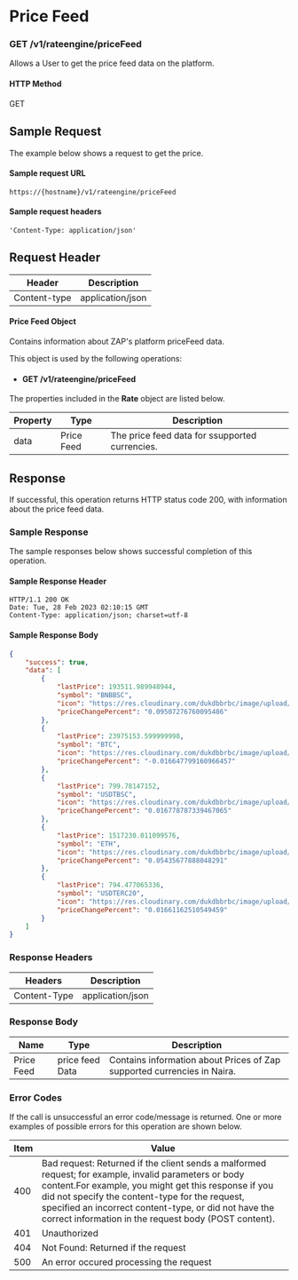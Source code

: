 # Price Feed

### GET /v1/rateengine/priceFeed <a href="#top" id="top"></a>

Allows a User to get the price feed data on the platform.

#### HTTP Method <a href="#top" id="top"></a>

GET

## Sample Request <a href="#samplerequest" id="samplerequest"></a>

The example below shows a request to get the price.

#### **Sample request** URL <a href="#top" id="top"></a>

```
https://{hostname}/v1/rateengine/priceFeed
```

#### &#x20;**Sample request headers** <a href="#top" id="top"></a>

```
'Content-Type: application/json'
```





## Request Header <a href="#samplerequest" id="samplerequest"></a>

| Header       | Description      |
| ------------ | ---------------- |
| Content-type | application/json |

#### Price Feed Object

Contains information about ZAP's platform priceFeed data.

This object is used by the following operations:

* #### GET /v1/rateengine/priceFeed



The properties included in the **Rate** object are listed below.

| Property | Type       | Description                                    |
| -------- | ---------- | ---------------------------------------------- |
| data     | Price Feed | The price feed data for ssupported currencies. |

## Response <a href="#samplerequest" id="samplerequest"></a>

If successful, this operation returns HTTP status code 200, with information about the price feed data.

### Sample Response <a href="#samplerequest" id="samplerequest"></a>

The sample responses below shows successful completion of this operation.

#### **Sample** Response Header <a href="#top" id="top"></a>

```
HTTP/1.1 200 OK
Date: Tue, 28 Feb 2023 02:10:15 GMT
Content-Type: application/json; charset=utf-8
```

#### **Sample** Response Body <a href="#top" id="top"></a>

```json
{
    "success": true,
    "data": [
        {
            "lastPrice": 193511.989948944,
            "symbol": "BNBBSC",
            "icon": "https://res.cloudinary.com/dukdbbrbc/image/upload/v1684235730/image/bnb.svg",
            "priceChangePercent": "0.09507276760095486"
        },
        {
            "lastPrice": 23975153.599999998,
            "symbol": "BTC",
            "icon": "https://res.cloudinary.com/dukdbbrbc/image/upload/v1684235118/image/btc.svg",
            "priceChangePercent": "-0.016647799160966457"
        },
        {
            "lastPrice": 799.78147152,
            "symbol": "USDTBSC",
            "icon": "https://res.cloudinary.com/dukdbbrbc/image/upload/v1684235224/image/tether.svg",
            "priceChangePercent": "0.016778787339467065"
        },
        {
            "lastPrice": 1517230.011099576,
            "symbol": "ETH",
            "icon": "https://res.cloudinary.com/dukdbbrbc/image/upload/v1684235469/image/ether.svg",
            "priceChangePercent": "0.05435677888048291"
        },
        {
            "lastPrice": 794.477065336,
            "symbol": "USDTERC20",
            "icon": "https://res.cloudinary.com/dukdbbrbc/image/upload/v1684235224/image/tether.svg",
            "priceChangePercent": "0.01661162510549459"
        }
    ]
}
```

### Response Headers <a href="#samplerequest" id="samplerequest"></a>

| Headers      | Description      |
| ------------ | ---------------- |
| Content-Type | application/json |

### Response Body <a href="#samplerequest" id="samplerequest"></a>

| Name       | Type            | Description                                                              |
| ---------- | --------------- | ------------------------------------------------------------------------ |
| Price Feed | price feed Data | Contains information about  Prices of Zap supported currencies in Naira. |

### Error Codes <a href="#samplerequest" id="samplerequest"></a>

If the call is unsuccessful an error code/message is returned. One or more examples of possible errors for this operation are shown below.

| Item | Value                                                                                                                                                                                                                                                                                                                             |
| ---- | --------------------------------------------------------------------------------------------------------------------------------------------------------------------------------------------------------------------------------------------------------------------------------------------------------------------------------- |
| 400  | Bad request: Returned if the client sends a malformed request; for example, invalid parameters or body content.For example, you might get this response if you did not specify the content-type for the request, specified an incorrect content-type, or did not have the correct information in the request body (POST content). |
| 401  | Unauthorized                                                                                                                                                                                                                                                                                                                      |
| 404  | Not Found: Returned if the request                                                                                                                                                                                                                                                                                                |
| 500  | An error occured processing the request                                                                                                                                                                                                                                                                                           |


